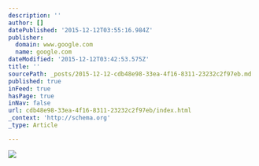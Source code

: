 ```yaml
---
description: ''
author: []
datePublished: '2015-12-12T03:55:16.984Z'
publisher:
  domain: www.google.com
  name: google.com
dateModified: '2015-12-12T03:42:53.575Z'
title: ''
sourcePath: _posts/2015-12-12-cdb48e98-33ea-4f16-8311-23232c2f97eb.md
published: true
inFeed: true
hasPage: true
inNav: false
url: cdb48e98-33ea-4f16-8311-23232c2f97eb/index.html
_context: 'http://schema.org'
_type: Article

---
```

![](https://i.ytimg.com/vi/eidQTDjQ5gw/hqdefault.jpg)